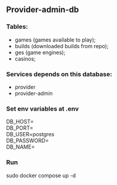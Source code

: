 ## Provider-admin-db

### Tables:

- games (games available to play);
- builds (downloaded builds from repo);
- ges (game engines);
- casinos;

### Services depends on this database:

- provider
- provider-admin

### Set env variables at .env

DB_HOST=  
DB_PORT=  
DB_USER=postgres  
DB_PASSWORD=  
DB_NAME=

### Run

sudo docker compose up -d
